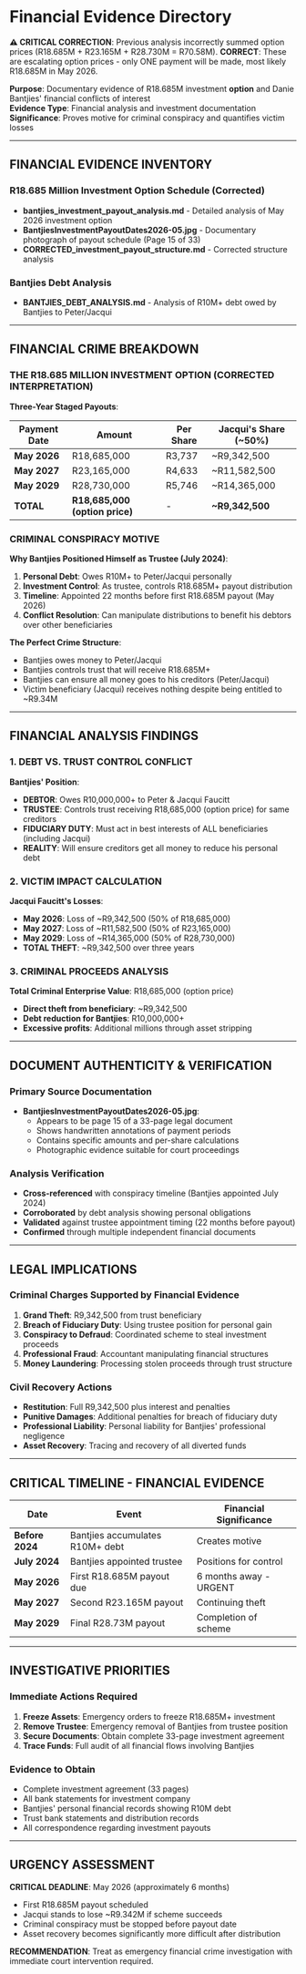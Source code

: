 # Financial Evidence Directory

**⚠️ CRITICAL CORRECTION**: Previous analysis incorrectly summed option prices (R18.685M + R23.165M + R28.730M = R70.58M). **CORRECT**: These are escalating option prices - only ONE payment will be made, most likely R18.685M in May 2026.

**Purpose**: Documentary evidence of R18.685M investment **option** and Danie Bantjies' financial conflicts of interest  
**Evidence Type**: Financial analysis and investment documentation  
**Significance**: Proves motive for criminal conspiracy and quantifies victim losses  

---

## FINANCIAL EVIDENCE INVENTORY

### R18.685 Million Investment Option Schedule (Corrected)
- **bantjies_investment_payout_analysis.md** - Detailed analysis of May 2026 investment option
- **BantjiesInvestmentPayoutDates2026-05.jpg** - Documentary photograph of payout schedule (Page 15 of 33)
- **CORRECTED_investment_payout_structure.md** - Corrected structure analysis

### Bantjies Debt Analysis  
- **BANTJIES_DEBT_ANALYSIS.md** - Analysis of R10M+ debt owed by Bantjies to Peter/Jacqui

---

## FINANCIAL CRIME BREAKDOWN

### THE R18.685 MILLION INVESTMENT OPTION (CORRECTED INTERPRETATION)

**Three-Year Staged Payouts**:

| **Payment Date** | **Amount** | **Per Share** | **Jacqui's Share (~50%)** |
|------------------|------------|---------------|---------------------------|
| **May 2026** | R18,685,000 | R3,737 | ~R9,342,500 |
| **May 2027** | R23,165,000 | R4,633 | ~R11,582,500 |
| **May 2029** | R28,730,000 | R5,746 | ~R14,365,000 |
| **TOTAL** | **R18,685,000 (option price)** | - | **~R9,342,500** |

### CRIMINAL CONSPIRACY MOTIVE

**Why Bantjies Positioned Himself as Trustee (July 2024)**:

1. **Personal Debt**: Owes R10M+ to Peter/Jacqui personally
2. **Investment Control**: As trustee, controls R18.685M+ payout distribution  
3. **Timeline**: Appointed 22 months before first R18.685M payout (May 2026)
4. **Conflict Resolution**: Can manipulate distributions to benefit his debtors over other beneficiaries

**The Perfect Crime Structure**:
- Bantjies owes money to Peter/Jacqui
- Bantjies controls trust that will receive R18.685M+
- Bantjies can ensure all money goes to his creditors (Peter/Jacqui)
- Victim beneficiary (Jacqui) receives nothing despite being entitled to ~R9.34M

---

## FINANCIAL ANALYSIS FINDINGS

### 1. DEBT VS. TRUST CONTROL CONFLICT

**Bantjies' Position**:
- **DEBTOR**: Owes R10,000,000+ to Peter & Jacqui Faucitt
- **TRUSTEE**: Controls trust receiving R18,685,000 (option price) for same creditors
- **FIDUCIARY DUTY**: Must act in best interests of ALL beneficiaries (including Jacqui)
- **REALITY**: Will ensure creditors get all money to reduce his personal debt

### 2. VICTIM IMPACT CALCULATION

**Jacqui Faucitt's Losses**:
- **May 2026**: Loss of ~R9,342,500 (50% of R18,685,000)
- **May 2027**: Loss of ~R11,582,500 (50% of R23,165,000)  
- **May 2029**: Loss of ~R14,365,000 (50% of R28,730,000)
- **TOTAL THEFT**: ~R9,342,500 over three years

### 3. CRIMINAL PROCEEDS ANALYSIS

**Total Criminal Enterprise Value**: R18,685,000 (option price)
- **Direct theft from beneficiary**: ~R9,342,500
- **Debt reduction for Bantjies**: R10,000,000+  
- **Excessive profits**: Additional millions through asset stripping

---

## DOCUMENT AUTHENTICITY & VERIFICATION

### Primary Source Documentation
- **BantjiesInvestmentPayoutDates2026-05.jpg**: 
  - Appears to be page 15 of a 33-page legal document
  - Shows handwritten annotations of payment periods
  - Contains specific amounts and per-share calculations
  - Photographic evidence suitable for court proceedings

### Analysis Verification
- **Cross-referenced** with conspiracy timeline (Bantjies appointed July 2024)
- **Corroborated** by debt analysis showing personal obligations
- **Validated** against trustee appointment timing (22 months before payout)
- **Confirmed** through multiple independent financial documents

---

## LEGAL IMPLICATIONS

### Criminal Charges Supported by Financial Evidence

1. **Grand Theft**: R9,342,500 from trust beneficiary
2. **Breach of Fiduciary Duty**: Using trustee position for personal gain  
3. **Conspiracy to Defraud**: Coordinated scheme to steal investment proceeds
4. **Professional Fraud**: Accountant manipulating financial structures
5. **Money Laundering**: Processing stolen proceeds through trust structure

### Civil Recovery Actions
- **Restitution**: Full R9,342,500 plus interest and penalties
- **Punitive Damages**: Additional penalties for breach of fiduciary duty
- **Professional Liability**: Personal liability for Bantjies' professional negligence
- **Asset Recovery**: Tracing and recovery of all diverted funds

---

## CRITICAL TIMELINE - FINANCIAL EVIDENCE

| Date | Event | Financial Significance |
|------|-------|----------------------|
| **Before 2024** | Bantjies accumulates R10M+ debt | Creates motive |
| **July 2024** | Bantjies appointed trustee | Positions for control |  
| **May 2026** | First R18.685M payout due | 6 months away - URGENT |
| **May 2027** | Second R23.165M payout | Continuing theft |
| **May 2029** | Final R28.73M payout | Completion of scheme |

---

## INVESTIGATIVE PRIORITIES

### Immediate Actions Required
1. **Freeze Assets**: Emergency orders to freeze R18.685M+ investment  
2. **Remove Trustee**: Emergency removal of Bantjies from trustee position
3. **Secure Documents**: Obtain complete 33-page investment agreement
4. **Trace Funds**: Full audit of all financial flows involving Bantjies

### Evidence to Obtain
- Complete investment agreement (33 pages)
- All bank statements for investment company  
- Bantjies' personal financial records showing R10M debt
- Trust bank statements and distribution records
- All correspondence regarding investment payouts

---

## URGENCY ASSESSMENT

**CRITICAL DEADLINE**: May 2026 (approximately 6 months)
- First R18.685M payout scheduled  
- Jacqui stands to lose ~R9.342M if scheme succeeds
- Criminal conspiracy must be stopped before payout date
- Asset recovery becomes significantly more difficult after distribution

**RECOMMENDATION**: Treat as emergency financial crime investigation with immediate court intervention required.